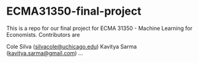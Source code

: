 # ECMA31350-final-project

This is a repo for our final project for ECMA 31350 - Machine Learning for Economists. Contributors are 

Cole Silva (silvacole@uchicago.edu)
Kavitya Sarma (kavitya.sarma@gmail.com)
...
